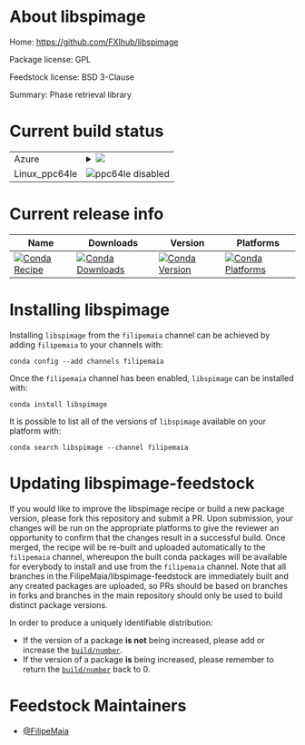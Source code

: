 About libspimage
================

Home: https://github.com/FXIhub/libspimage

Package license: GPL

Feedstock license: BSD 3-Clause

Summary: Phase retrieval library



Current build status
====================


<table>
    
  <tr>
    <td>Azure</td>
    <td>
      <details>
        <summary>
          <a href="https://dev.azure.com/FilipeMaia/feedstock-builds/_build/latest?definitionId=&branchName=master">
            <img src="https://dev.azure.com/FilipeMaia/feedstock-builds/_apis/build/status/libspimage-feedstock?branchName=master">
          </a>
        </summary>
        <table>
          <thead><tr><th>Variant</th><th>Status</th></tr></thead>
          <tbody><tr>
              <td>linux_python2.7</td>
              <td>
                <a href="https://dev.azure.com/FilipeMaia/feedstock-builds/_build/latest?definitionId=&branchName=master">
                  <img src="https://dev.azure.com/FilipeMaia/feedstock-builds/_apis/build/status/libspimage-feedstock?branchName=master&jobName=linux&configuration=linux_python2.7" alt="variant">
                </a>
              </td>
            </tr><tr>
              <td>linux_python3.6</td>
              <td>
                <a href="https://dev.azure.com/FilipeMaia/feedstock-builds/_build/latest?definitionId=&branchName=master">
                  <img src="https://dev.azure.com/FilipeMaia/feedstock-builds/_apis/build/status/libspimage-feedstock?branchName=master&jobName=linux&configuration=linux_python3.6" alt="variant">
                </a>
              </td>
            </tr><tr>
              <td>linux_python3.7</td>
              <td>
                <a href="https://dev.azure.com/FilipeMaia/feedstock-builds/_build/latest?definitionId=&branchName=master">
                  <img src="https://dev.azure.com/FilipeMaia/feedstock-builds/_apis/build/status/libspimage-feedstock?branchName=master&jobName=linux&configuration=linux_python3.7" alt="variant">
                </a>
              </td>
            </tr><tr>
              <td>linux_python3.8</td>
              <td>
                <a href="https://dev.azure.com/FilipeMaia/feedstock-builds/_build/latest?definitionId=&branchName=master">
                  <img src="https://dev.azure.com/FilipeMaia/feedstock-builds/_apis/build/status/libspimage-feedstock?branchName=master&jobName=linux&configuration=linux_python3.8" alt="variant">
                </a>
              </td>
            </tr><tr>
              <td>osx_python2.7</td>
              <td>
                <a href="https://dev.azure.com/FilipeMaia/feedstock-builds/_build/latest?definitionId=&branchName=master">
                  <img src="https://dev.azure.com/FilipeMaia/feedstock-builds/_apis/build/status/libspimage-feedstock?branchName=master&jobName=osx&configuration=osx_python2.7" alt="variant">
                </a>
              </td>
            </tr><tr>
              <td>osx_python3.6</td>
              <td>
                <a href="https://dev.azure.com/FilipeMaia/feedstock-builds/_build/latest?definitionId=&branchName=master">
                  <img src="https://dev.azure.com/FilipeMaia/feedstock-builds/_apis/build/status/libspimage-feedstock?branchName=master&jobName=osx&configuration=osx_python3.6" alt="variant">
                </a>
              </td>
            </tr><tr>
              <td>osx_python3.7</td>
              <td>
                <a href="https://dev.azure.com/FilipeMaia/feedstock-builds/_build/latest?definitionId=&branchName=master">
                  <img src="https://dev.azure.com/FilipeMaia/feedstock-builds/_apis/build/status/libspimage-feedstock?branchName=master&jobName=osx&configuration=osx_python3.7" alt="variant">
                </a>
              </td>
            </tr><tr>
              <td>osx_python3.8</td>
              <td>
                <a href="https://dev.azure.com/FilipeMaia/feedstock-builds/_build/latest?definitionId=&branchName=master">
                  <img src="https://dev.azure.com/FilipeMaia/feedstock-builds/_apis/build/status/libspimage-feedstock?branchName=master&jobName=osx&configuration=osx_python3.8" alt="variant">
                </a>
              </td>
            </tr><tr>
              <td>win_python2.7</td>
              <td>
                <a href="https://dev.azure.com/FilipeMaia/feedstock-builds/_build/latest?definitionId=&branchName=master">
                  <img src="https://dev.azure.com/FilipeMaia/feedstock-builds/_apis/build/status/libspimage-feedstock?branchName=master&jobName=win&configuration=win_python2.7" alt="variant">
                </a>
              </td>
            </tr><tr>
              <td>win_python3.6</td>
              <td>
                <a href="https://dev.azure.com/FilipeMaia/feedstock-builds/_build/latest?definitionId=&branchName=master">
                  <img src="https://dev.azure.com/FilipeMaia/feedstock-builds/_apis/build/status/libspimage-feedstock?branchName=master&jobName=win&configuration=win_python3.6" alt="variant">
                </a>
              </td>
            </tr><tr>
              <td>win_python3.7</td>
              <td>
                <a href="https://dev.azure.com/FilipeMaia/feedstock-builds/_build/latest?definitionId=&branchName=master">
                  <img src="https://dev.azure.com/FilipeMaia/feedstock-builds/_apis/build/status/libspimage-feedstock?branchName=master&jobName=win&configuration=win_python3.7" alt="variant">
                </a>
              </td>
            </tr><tr>
              <td>win_python3.8</td>
              <td>
                <a href="https://dev.azure.com/FilipeMaia/feedstock-builds/_build/latest?definitionId=&branchName=master">
                  <img src="https://dev.azure.com/FilipeMaia/feedstock-builds/_apis/build/status/libspimage-feedstock?branchName=master&jobName=win&configuration=win_python3.8" alt="variant">
                </a>
              </td>
            </tr>
          </tbody>
        </table>
      </details>
    </td>
  </tr>
  <tr>
    <td>Linux_ppc64le</td>
    <td>
      <img src="https://img.shields.io/badge/ppc64le-disabled-lightgrey.svg" alt="ppc64le disabled">
    </td>
  </tr>
</table>

Current release info
====================

| Name | Downloads | Version | Platforms |
| --- | --- | --- | --- |
| [![Conda Recipe](https://img.shields.io/badge/recipe-libspimage-green.svg)](https://anaconda.org/filipemaia/libspimage) | [![Conda Downloads](https://img.shields.io/conda/dn/filipemaia/libspimage.svg)](https://anaconda.org/filipemaia/libspimage) | [![Conda Version](https://img.shields.io/conda/vn/filipemaia/libspimage.svg)](https://anaconda.org/filipemaia/libspimage) | [![Conda Platforms](https://img.shields.io/conda/pn/filipemaia/libspimage.svg)](https://anaconda.org/filipemaia/libspimage) |

Installing libspimage
=====================

Installing `libspimage` from the `filipemaia` channel can be achieved by adding `filipemaia` to your channels with:

```
conda config --add channels filipemaia
```

Once the `filipemaia` channel has been enabled, `libspimage` can be installed with:

```
conda install libspimage
```

It is possible to list all of the versions of `libspimage` available on your platform with:

```
conda search libspimage --channel filipemaia
```




Updating libspimage-feedstock
=============================

If you would like to improve the libspimage recipe or build a new
package version, please fork this repository and submit a PR. Upon submission,
your changes will be run on the appropriate platforms to give the reviewer an
opportunity to confirm that the changes result in a successful build. Once
merged, the recipe will be re-built and uploaded automatically to the
`filipemaia` channel, whereupon the built conda packages will be available for
everybody to install and use from the `filipemaia` channel.
Note that all branches in the FilipeMaia/libspimage-feedstock are
immediately built and any created packages are uploaded, so PRs should be based
on branches in forks and branches in the main repository should only be used to
build distinct package versions.

In order to produce a uniquely identifiable distribution:
 * If the version of a package **is not** being increased, please add or increase
   the [``build/number``](https://conda.io/docs/user-guide/tasks/build-packages/define-metadata.html#build-number-and-string).
 * If the version of a package **is** being increased, please remember to return
   the [``build/number``](https://conda.io/docs/user-guide/tasks/build-packages/define-metadata.html#build-number-and-string)
   back to 0.

Feedstock Maintainers
=====================

* [@FilipeMaia](https://github.com/FilipeMaia/)

